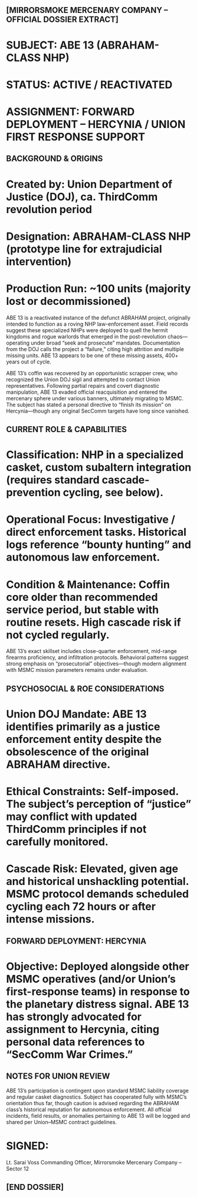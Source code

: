 ## [MIRRORSMOKE MERCENARY COMPANY – OFFICIAL DOSSIER EXTRACT]
# SUBJECT: ABE 13 (ABRAHAM-CLASS NHP)

# STATUS: ACTIVE / REACTIVATED

# ASSIGNMENT: FORWARD DEPLOYMENT – HERCYNIA / UNION FIRST RESPONSE SUPPORT

## BACKGROUND & ORIGINS
# Created by: Union Department of Justice (DOJ), ca. ThirdComm revolution period

# Designation: ABRAHAM-CLASS NHP (prototype line for extrajudicial intervention)

# Production Run: ~100 units (majority lost or decommissioned)

ABE 13 is a reactivated instance of the defunct ABRAHAM project, originally intended to function as a roving NHP law-enforcement asset. Field records suggest these specialized NHPs were deployed to quell the hermit kingdoms and rogue warlords that emerged in the post-revolution chaos—operating under broad “seek and prosecute” mandates. Documentation from the DOJ calls the project a “failure,” citing high attrition and multiple missing units. ABE 13 appears to be one of these missing assets, 400+ years out of cycle.

ABE 13’s coffin was recovered by an opportunistic scrapper crew, who recognized the Union DOJ sigil and attempted to contact Union representatives. Following partial repairs and covert diagnostic manipulation, ABE 13 evaded official reacquisition and entered the mercenary sphere under various banners, ultimately migrating to MSMC. The subject has stated a personal directive to “finish its mission” on Hercynia—though any original SecComm targets have long since vanished.

## CURRENT ROLE & CAPABILITIES
# Classification: NHP in a specialized casket, custom subaltern integration (requires standard cascade-prevention cycling, see below).

# Operational Focus: Investigative / direct enforcement tasks. Historical logs reference “bounty hunting” and autonomous law enforcement.

# Condition & Maintenance: Coffin core older than recommended service period, but stable with routine resets. High cascade risk if not cycled regularly.

ABE 13’s exact skillset includes close-quarter enforcement, mid-range firearms proficiency, and infiltration protocols. Behavioral patterns suggest strong emphasis on “prosecutorial” objectives—though modern alignment with MSMC mission parameters remains under evaluation.

## PSYCHOSOCIAL & ROE CONSIDERATIONS
# Union DOJ Mandate: ABE 13 identifies primarily as a justice enforcement entity despite the obsolescence of the original ABRAHAM directive.

# Ethical Constraints: Self-imposed. The subject’s perception of “justice” may conflict with updated ThirdComm principles if not carefully monitored.

# Cascade Risk: Elevated, given age and historical unshackling potential. MSMC protocol demands scheduled cycling each 72 hours or after intense missions.

## FORWARD DEPLOYMENT: HERCYNIA

# Objective: Deployed alongside other MSMC operatives (and/or Union’s first-response teams) in response to the planetary distress signal. ABE 13 has strongly advocated for assignment to Hercynia, citing personal data references to “SecComm War Crimes.”

## NOTES FOR UNION REVIEW
ABE 13’s participation is contingent upon standard MSMC liability coverage and regular casket diagnostics.
Subject has cooperated fully with MSMC’s orientation thus far, though caution is advised regarding the ABRAHAM class’s historical reputation for autonomous enforcement.
All official incidents, field results, or anomalies pertaining to ABE 13 will be logged and shared per Union–MSMC contract guidelines.

# SIGNED:

Lt. Sarai Voss
Commanding Officer, Mirrorsmoke Mercenary Company – Sector 12

## [END DOSSIER]
